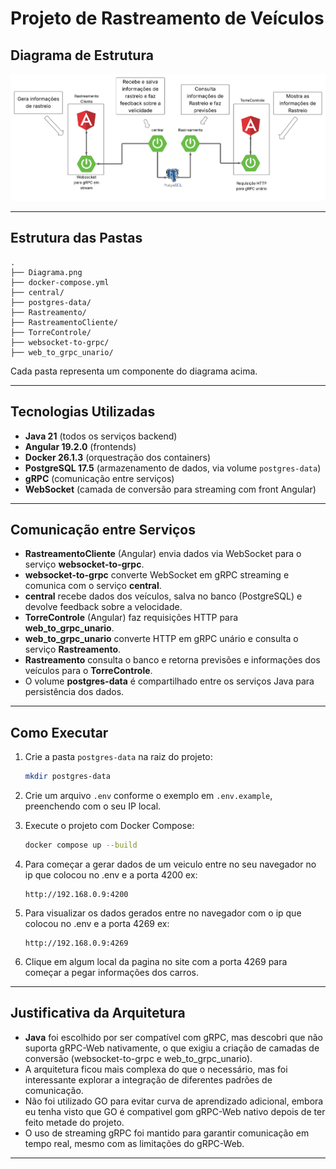 # Projeto de Rastreamento de Veículos

## Diagrama de Estrutura

![Diagrama de Estrutura](Diagrama.png)

---

## Estrutura das Pastas

```
.
├── Diagrama.png
├── docker-compose.yml
├── central/ 
├── postgres-data/
├── Rastreamento/
├── RastreamentoCliente/
├── TorreControle/
├── websocket-to-grpc/
├── web_to_grpc_unario/
```

Cada pasta representa um componente do diagrama acima.

---

## Tecnologias Utilizadas

- **Java 21** (todos os serviços backend)
- **Angular 19.2.0** (frontends)
- **Docker 26.1.3** (orquestração dos containers)
- **PostgreSQL 17.5** (armazenamento de dados, via volume `postgres-data`)
- **gRPC** (comunicação entre serviços)
- **WebSocket** (camada de conversão para streaming com front Angular)

---

## Comunicação entre Serviços

- **RastreamentoCliente** (Angular) envia dados via WebSocket para o serviço **websocket-to-grpc**.
- **websocket-to-grpc** converte WebSocket em gRPC streaming e comunica com o serviço **central**.
- **central** recebe dados dos veículos, salva no banco (PostgreSQL) e devolve feedback sobre a velocidade.
- **TorreControle** (Angular) faz requisições HTTP para **web_to_grpc_unario**.
- **web_to_grpc_unario** converte HTTP em gRPC unário e consulta o serviço **Rastreamento**.
- **Rastreamento** consulta o banco e retorna previsões e informações dos veículos para o **TorreControle**.
- O volume **postgres-data** é compartilhado entre os serviços Java para persistência dos dados.

---

## Como Executar

1. Crie a pasta `postgres-data` na raiz do projeto:
   ```sh
   mkdir postgres-data
   ```
2. Crie um arquivo `.env` conforme o exemplo em `.env.example`, preenchendo com o seu IP local.
3. Execute o projeto com Docker Compose:
   ```sh
   docker compose up --build
   ```
4. Para começar a gerar dados de um veiculo entre no seu navegador no ip que colocou no .env e a porta 4200 ex:
    ```
    http://192.168.0.9:4200
    ```
5. Para visualizar os dados gerados entre no navegador com o ip que colocou no .env e a porta 4269 ex:
    ```
    http://192.168.0.9:4269
    ```

6. Clique em algum local da pagina no site com a porta 4269 para começar a pegar informações dos carros.
---

## Justificativa da Arquitetura

- **Java** foi escolhido por ser compatível com gRPC, mas descobri que não suporta gRPC-Web nativamente, o que exigiu a criação de camadas de conversão (websocket-to-grpc e web_to_grpc_unario).
- A arquitetura ficou mais complexa do que o necessário, mas foi interessante explorar a integração de diferentes padrões de comunicação.
- Não foi utilizado GO para evitar curva de aprendizado adicional, embora eu tenha visto que GO é compativel gom gRPC-Web nativo depois de ter feito metade do projeto.
- O uso de streaming gRPC foi mantido para garantir comunicação em tempo real, mesmo com as limitações do gRPC-Web.

---
